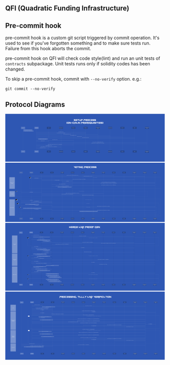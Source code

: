 QFI (Quadratic Funding Infrastructure)
---

## Pre-commit hook

pre-commit hook is a custom git script triggered by commit operation. It's used to see if you've forgotten something and to make sure tests run. Failure from this hook aborts the commit.

pre-commit hook on QFI will check code style(lint) and run an unit tests of `contracts` subpackage. Unit tests runs only if solidity codes has been changed.

To skip a pre-commit hook, commit with `--no-verify` option.
e.g.:
```
git commit --no-verify
```

## Protocol Diagrams


![QFI set up diagram](assets/QFI-setup.png?raw=true "Setup")
![QFI voting diagram](assets/QFI-voting.png?raw=true "Voting")
![QFI merge and proof gen diagram](assets/QFI-Proofgen.png?raw=true "Merge and Proof Gen")
![QFI processing, tally and verification diagram](assets/QFI-Tally.png?raw=true "Processing, Tally and Verification")

